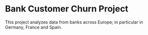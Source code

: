 # Bank Customer Churn Project

This project analyzes data from banks across Europe; in particular in Germany, France and Spain.
